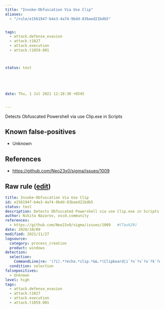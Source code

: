 ```yaml
---
title: "Invoke-Obfuscation Via Use Clip"
aliases:
  - "/rule/e1561947-b4e3-4a74-9bdd-83baed21bdb5"


tags:
  - attack.defense_evasion
  - attack.t1027
  - attack.execution
  - attack.t1059.001



status: test





date: Thu, 1 Jul 2021 12:18:30 +0545


---
```


Detects Obfuscated Powershell via use Clip.exe in Scripts

<!--more-->


## Known false-positives

* Unknown



## References

* https://github.com/Neo23x0/sigma/issues/1009


## Raw rule ([edit](https://github.com/SigmaHQ/sigma/edit/master/rules/windows/process_creation/proc_creation_win_invoke_obfuscation_via_use_clip.yml))
```yaml
title: Invoke-Obfuscation Via Use Clip
id: e1561947-b4e3-4a74-9bdd-83baed21bdb5
status: test
description: Detects Obfuscated Powershell via use Clip.exe in Scripts
author: Nikita Nazarov, oscd.community
references:
  - https://github.com/Neo23x0/sigma/issues/1009   #(Task29)
date: 2020/10/09
modified: 2021/11/27
logsource:
  category: process_creation
  product: windows
detection:
  selection:
    CommandLine|re: '(?i).*?echo.*clip.*&&.*(Clipboard|i`?n`?v`?o`?k`?e`?).*'
  condition: selection
falsepositives:
  - Unknown
level: high
tags:
  - attack.defense_evasion
  - attack.t1027
  - attack.execution
  - attack.t1059.001

```
